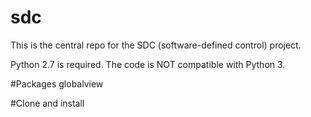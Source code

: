 # sdc

This is the central repo for the SDC (software-defined control) project.

Python 2.7 is required. The code is NOT compatible with Python 3.

#Packages
globalview

#Clone and install
